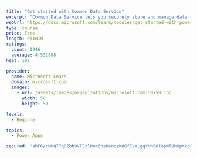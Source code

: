 ```yaml
---
title: "Get started with Common Data Service"
excerpt: "Common Data Service lets you securely store and manage data that's used by business applications. Standard and custom entities within Common Data Service provide a secure and cloud-based storage option for your data."
webUrl: https://docs.microsoft.com/learn/modules/get-started-with-powerapps-common-data-service/
type: course
price: Free
length: PT1H1M
ratings:
  count: 1946
  average: 4.532888
heat: 102

provider:
  name: Microsoft Learn
  domain: microsoft.com
  images:
    - url: /assets/images/organizations/microsoft.com-50x50.jpg
      width: 50
      height: 50

levels:
  - Beginner

topics:
  - Power Apps

secured: "ahF6/cwHQ77q0Zbb9VFEzlHmc6heUGnozW86f7VaLgqYMh68Iopml9M6pKxcr+ovYd8giaLGDKPFhhZR4p6Mw0g3h3/WhnsOblLbew6bK9xwDH0wKViDIw7Gg6m454mkhrksC1DWEktB4GCzURocWezPqcBhuVSsApk7H1qlRRj/VdAGIl0eWzk1htHIPx8aRfKu5Z+CFwmhcewWIzlmbFR+CLx+3kOuRSTrwLnSVEIXpQt8yCsbcf7bxPst1y+kHoR+h0m19Ei97s1rA8uOo6WDSvDFUI2oR951s3Mcc8h7sjpeRf1L1tTo7j6567fgGnTH+JyDT6i6hSbMkrQfO4WkIWbyaUUME3aDh/6Wcu0+LQMqgfvuQm6SY0oQEKPZ517qN2DD+SNge+obncAlcg==;AyBCiuO+ZxSzz5Co5b2dKA=="
---
```


